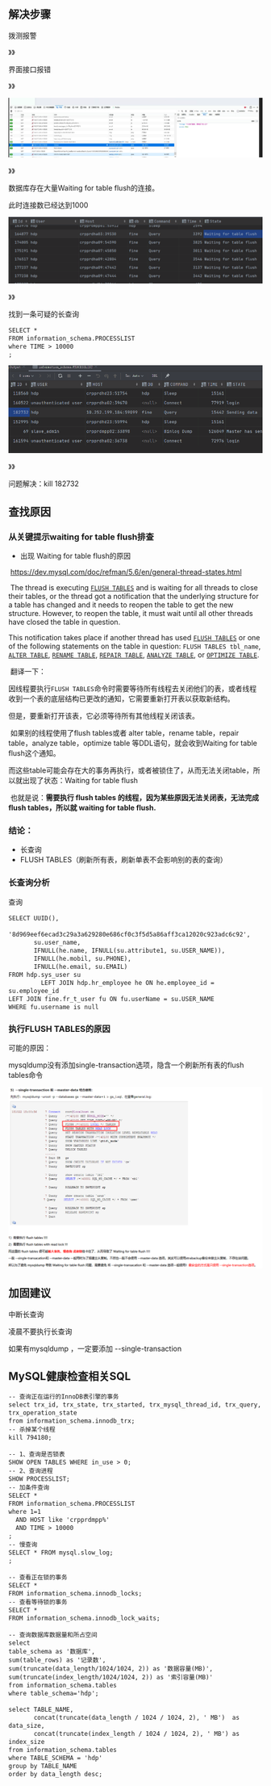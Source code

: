 ## 解决步骤

拨测报警

》》

界面接口报错

》》

![image-20220127103052280](%E6%95%B0%E6%8D%AE%E5%BA%93%E5%BC%82%E5%B8%B8waiting-for-table-flush.assets/image-20220127103052280.png)

》》

数据库存在大量Waiting for table flush的连接。

此时连接数已经达到1000

![image-20220127103133569](%E6%95%B0%E6%8D%AE%E5%BA%93%E5%BC%82%E5%B8%B8waiting-for-table-flush.assets/image-20220127103133569.png)

》》

找到一条可疑的长查询

```mysql
SELECT *
FROM information_schema.PROCESSLIST
where TIME > 10000
;
```

![image-20220127103445115](%E6%95%B0%E6%8D%AE%E5%BA%93%E5%BC%82%E5%B8%B8waiting-for-table-flush.assets/image-20220127103445115.png)

》》

问题解决：kill 182732

## 查找原因

### 从关键提示**waiting for table flush**排查

- 出现 Waiting for table flush的原因

​	 https://dev.mysql.com/doc/refman/5.6/en/general-thread-states.html

​	 The thread is executing [`FLUSH TABLES`](https://dev.mysql.com/doc/refman/5.6/en/flush.html#flush-tables) and is waiting for all threads to close their tables, or the thread got a notification that the underlying structure for a table has changed and it needs to reopen the table to get the new structure. However, to reopen the table, it must wait until all other threads have closed the table in question.          

This notification takes place if another thread has used [`FLUSH TABLES`](https://dev.mysql.com/doc/refman/5.6/en/flush.html#flush-tables) or one of the following statements on the table in question: `FLUSH TABLES tbl_name`, [`ALTER TABLE`](https://dev.mysql.com/doc/refman/5.6/en/alter-table.html), [`RENAME TABLE`](https://dev.mysql.com/doc/refman/5.6/en/rename-table.html), [`REPAIR TABLE`](https://dev.mysql.com/doc/refman/5.6/en/repair-table.html), [`ANALYZE TABLE`](https://dev.mysql.com/doc/refman/5.6/en/analyze-table.html), or [`OPTIMIZE TABLE`](https://dev.mysql.com/doc/refman/5.6/en/optimize-table.html).          

​	翻译一下：

​	因线程要执行`FLUSH TABLES`命令时需要等待所有线程去关闭他们的表，或者线程收到一个表的底层结构已更改的通知，它需要重新打开表以获取新结构。

但是，要重新打开该表，它必须等待所有其他线程关闭该表。

​	如果别的线程使用了flush tables或者 alter table，rename table，repair table，analyze table，optimize table 等DDL语句，就会收到Waiting for table flush这个通知。

​	而这些table可能会存在大的事务再执行，或者被锁住了，从而无法关闭table，所以就出现了状态：Waiting for table flush

​	也就是说：**需要执行 flush tables 的线程，因为某些原因无法关闭表，无法完成flush tables，所以就 waiting for table flush.**

### 结论：

- 长查询
- FLUSH TABLES（刷新所有表，刷新单表不会影响别的表的查询）

### 长查询分析

查询

```mysql
SELECT UUID(),
       '8d969eef6ecad3c29a3a629280e686cf0c3f5d5a86aff3ca12020c923adc6c92',
       su.user_name,
       IFNULL(he.name, IFNULL(su.attribute1, su.USER_NAME)),
       IFNULL(he.mobil, su.PHONE),
       IFNULL(he.email, su.EMAIL)
FROM hdp.sys_user su
         LEFT JOIN hdp.hr_employee he ON he.employee_id = su.employee_id
LEFT JOIN fine.fr_t_user fu ON fu.userName = su.USER_NAME
WHERE fu.username is null
```

### 执行FLUSH TABLES的原因

可能的原因：

mysqldump没有添加single-transaction选项，隐含一个刷新所有表的flush tables命令

![image-20220127111213751](%E6%95%B0%E6%8D%AE%E5%BA%93%E5%BC%82%E5%B8%B8waiting-for-table-flush.assets/image-20220127111213751.png)

## 加固建议

中断长查询

凌晨不要执行长查询

如果有mysqldump ，一定要添加 --single-transaction

## MySQL健康检查相关SQL

```mysql
-- 查询正在运行的InnoDB表引擎的事务
select trx_id, trx_state, trx_started, trx_mysql_thread_id, trx_query, trx_operation_state
from information_schema.innodb_trx;
-- 杀掉某个线程
kill 794180;

-- 1、查询是否锁表
SHOW OPEN TABLES WHERE in_use > 0;
-- 2、查询进程
SHOW PROCESSLIST;
-- 加条件查询
SELECT *
FROM information_schema.PROCESSLIST
where 1=1
  AND HOST like 'crpprdmpp%'
  AND TIME > 10000
;
-- 慢查询
SELECT * FROM mysql.slow_log;
;

-- 查看正在锁的事务
SELECT *
FROM information_schema.innodb_locks;
-- 查看等待锁的事务
SELECT *
FROM information_schema.innodb_lock_waits;

-- 查询数据库数据量和所占空间
select
table_schema as '数据库',
sum(table_rows) as '记录数',
sum(truncate(data_length/1024/1024, 2)) as '数据容量(MB)',
sum(truncate(index_length/1024/1024, 2)) as '索引容量(MB)'
from information_schema.tables
where table_schema='hdp';

select TABLE_NAME,
       concat(truncate(data_length / 1024 / 1024, 2), ' MB')  as data_size,
       concat(truncate(index_length / 1024 / 1024, 2), ' MB') as index_size
from information_schema.tables
where TABLE_SCHEMA = 'hdp'
group by TABLE_NAME
order by data_length desc;
```